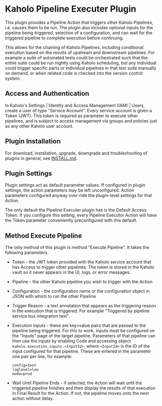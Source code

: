 # Kaholo Pipeline Executer Plugin
This plugin provides a Pipeline Action that triggers other Kaholo Pipelines, i.e. causes them to be run. The plugin also includes optional inputs for the pipeline being triggered, selection of a configuration, and can wait for the triggered pipeline to complete execution before continuing.

This allows for the chaining of Kaholo Pipelines, including conditional execution based on the results of upstream and downstream pipelines. For example a suite of automated tests could be orchestrated such that the entire suite could be run nightly using Kaholo scheduling, but any individual could trigger specific parts or individual pipelines in that test suite manually on demand, or when related code is checked into the version control system.

## Access and Authentication
In Kaholo's Settings | Identity and Access Management (IAM) | Users, create a user of type "Service Account". Every service account is given a Token (JWT). This token is required as parameter to execute other pipelines, and is subject to access management via groups and policies just as any other Kaholo user account.

## Plugin Installation
For download, installation, upgrade, downgrade and troubleshooting of plugins in general, see [INSTALL.md](./INSTALL.md).

## Plugin Settings
Plugin settings act as default parameter values. If configured in plugin settings, the action parameters may be left unconfigured. Action parameters configured anyway over-ride the plugin-level settings for that Action.

The only default the Pipeline Executer plugin has is the Default Access Token. If you configure this setting, every Pipeline Executor Action will have the Token parameter conveniently preconfigured with this default.

## Method Execute Pipeline
The only method of this plugin is method "Execute Pipeline". It takes the following parameters.
* Token - the JWT token provided with the Kaholo service account that has Access to trigger other pipelines. The token is stored in the Kaholo vault so it never appears in the UI, logs, or error messages.
* Pipeline - the other Kaholo pipeline you wish to trigger with the Action
* Configuration - the configuration name or the configuration object in JSON with which to run the other Pipeline
* Trigger Reason - a text annotation that appears as the triggering reason in the execution that is triggered. For example "Triggered by pipeline service bus integration test".
* Execution Inputs - these are key=value pairs that are passed to the pipeline being triggered. For this to work, inputs must be configured on the "Inputs" page of the target pipeline. Parameters of that pipeline can then use the inputs by enabling Code and accessing object `kaholo.execution.inputs.<InputId>`, where `<InputId>` is the ID of the input configured for that pipeline. These are entered in the parameter one pair per line, for example:

      config=test
      loglevel=low
      mode=prod

* Wait Until Pipeline Ends - if selected, the Action will wait until the triggered pipeline finishes and then display the results of that execution in Final Result for the Action. If not, the pipeline moves onto the next action without delay.